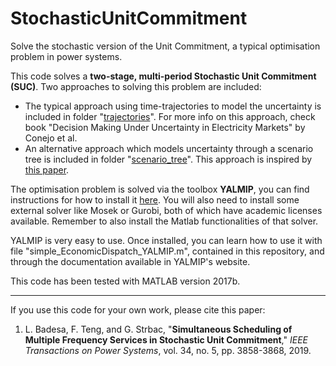 # StochasticUnitCommitment
Solve the stochastic version of the Unit Commitment, a typical optimisation problem in power systems.

This code solves a **two-stage, multi-period Stochastic Unit Commitment (SUC)**. Two approaches to solving this problem are included:

- The typical approach using time-trajectories to model the uncertainty is included in folder "[trajectories](trajectories/)". For more info on this approach, check book "Decision Making Under Uncertainty in Electricity Markets" by Conejo et al.
- An alternative approach which models uncertainty through a scenario tree is included in folder "[scenario_tree](scenario_tree/)". This approach is inspired by [this paper](https://ieeexplore.ieee.org/document/6026941).

The optimisation problem is solved via the toolbox **YALMIP**, you can find instructions for how to install it [here](https://yalmip.github.io/tutorial/installation/). You will also need to install some external solver like Mosek or Gurobi, both of which have academic licenses available. Remember to also install the Matlab functionalities of that solver.

YALMIP is very easy to use. Once installed, you can learn how to use it with file "simple_EconomicDispatch_YALMIP.m", contained in this repository, and through the documentation available in YALMIP's website.

This code has been tested with MATLAB version 2017b.

----

If you use this code for your own work, please cite this paper:
<ol>
  <li>  L. Badesa, F. Teng, and G. Strbac, "<b>Simultaneous Scheduling of Multiple Frequency Services in Stochastic Unit Commitment</b>," <i>IEEE Transactions on Power Systems</i>, vol. 34, no. 5, pp. 3858-3868, 2019.
</ol>  
